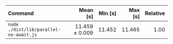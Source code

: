 | Command | Mean [s] | Min [s] | Max [s] | Relative |
|:---|---:|---:|---:|---:|
| `node ./dist/lib/parallel-no-await.js` | 11.459 ± 0.009 | 11.452 | 11.465 | 1.00 |
